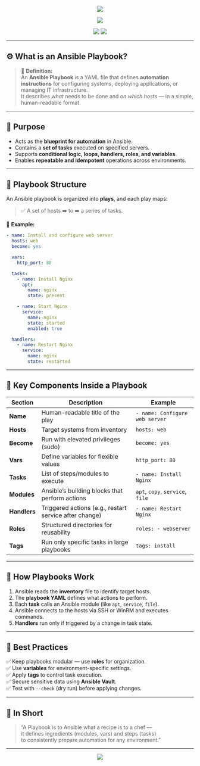 <!-- HEADER -->
<p align="center">
  <img src="https://capsule-render.vercel.app/api?type=waving&color=0:0A192F,100:1E90FF&height=200&section=header&text=📘%20Ansible%20Playbook%20Explained&fontSize=32&fontColor=ffffff&animation=twinkling"/>
</p>

<p align="center">
  <img src="https://readme-typing-svg.herokuapp.com?duration=3500&pause=800&color=1E90FF&center=true&vCenter=true&width=850&lines=Understanding+Ansible+Playbooks;Structure%2C+Syntax%2C+and+Key+Components"/>
</p>

<p align="center">
  <img src="https://img.shields.io/badge/Automation-Ansible-blue?style=for-the-badge&logo=ansible&logoColor=white"/>
  <img src="https://img.shields.io/badge/Language-YAML-1572B6?style=for-the-badge&logo=yaml&logoColor=white"/>
</p>

---

## ⚙️ **What is an Ansible Playbook?**

> 🧠 **Definition:**  
> An **Ansible Playbook** is a YAML file that defines **automation instructions** for configuring systems, deploying applications, or managing IT infrastructure.  
> It describes *what* needs to be done and *on which hosts* — in a simple, human-readable format.

---

## 🧩 **Purpose**

- Acts as the **blueprint for automation** in Ansible.  
- Contains a **set of tasks** executed on specified servers.  
- Supports **conditional logic, loops, handlers, roles, and variables**.  
- Enables **repeatable and idempotent** operations across environments.

---

## 📂 **Playbook Structure**

An Ansible playbook is organized into **plays**, and each play maps:
> ✅ A set of hosts ➡️ to ➡️ a series of tasks.

📘 **Example:**
```yaml
- name: Install and configure web server
  hosts: web
  become: yes

  vars:
    http_port: 80

  tasks:
    - name: Install Nginx
      apt:
        name: nginx
        state: present

    - name: Start Nginx
      service:
        name: nginx
        state: started
        enabled: true

  handlers:
    - name: Restart Nginx
      service:
        name: nginx
        state: restarted
```

---

## 🧱 **Key Components Inside a Playbook**

| Section | Description | Example |
|----------|--------------|----------|
| **Name** | Human-readable title of the play | `- name: Configure web server` |
| **Hosts** | Target systems from inventory | `hosts: web` |
| **Become** | Run with elevated privileges (sudo) | `become: yes` |
| **Vars** | Define variables for flexible values | `http_port: 80` |
| **Tasks** | List of steps/modules to execute | `- name: Install Nginx` |
| **Modules** | Ansible’s building blocks that perform actions | `apt`, `copy`, `service`, `file` |
| **Handlers** | Triggered actions (e.g., restart service after change) | `- name: Restart Nginx` |
| **Roles** | Structured directories for reusability | `roles: - webserver` |
| **Tags** | Run only specific tasks in large playbooks | `tags: install` |

---

## 🧠 **How Playbooks Work**

1. Ansible reads the **inventory** file to identify target hosts.  
2. The **playbook YAML** defines what actions to perform.  
3. Each **task** calls an Ansible module (like `apt`, `service`, `file`).  
4. Ansible connects to the hosts via SSH or WinRM and executes commands.  
5. **Handlers** run only if triggered by a change in task state.  

---

## 🧾 **Best Practices**

✅ Keep playbooks modular — use **roles** for organization.  
✅ Use **variables** for environment-specific settings.  
✅ Apply **tags** to control task execution.  
✅ Secure sensitive data using **Ansible Vault**.  
✅ Test with `--check` (dry run) before applying changes.

---

## 💬 **In Short**

> “A Playbook is to Ansible what a recipe is to a chef —  
> it defines ingredients (modules, vars) and steps (tasks)  
> to consistently prepare automation for any environment.”

---

<p align="center">
  <img src="https://capsule-render.vercel.app/api?type=waving&color=0:1E90FF,100:0A192F&height=140&section=footer"/>
</p>
